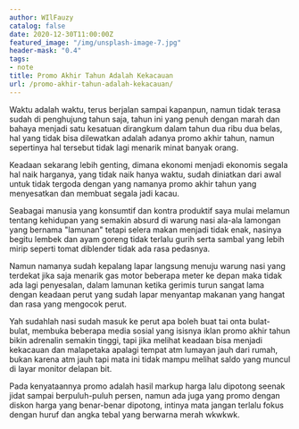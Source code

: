 ```yaml
---
author: WIlFauzy
catalog: false
date: 2020-12-30T11:00:00Z
featured_image: "/img/unsplash-image-7.jpg"
header-mask: "0.4"
tags:
- note
title: Promo Akhir Tahun Adalah Kekacauan
url: /promo-akhir-tahun-adalah-kekacauan/
---
```


Waktu adalah waktu, terus berjalan sampai kapanpun, namun tidak terasa sudah di penghujung tahun saja, tahun ini yang penuh dengan marah dan bahaya menjadi satu kesatuan dirangkum dalam tahun dua ribu dua belas, hal yang tidak bisa dilewatkan adalah adanya promo akhir tahun, namun sepertinya hal tersebut tidak lagi menarik minat banyak orang.

Keadaan sekarang lebih genting, dimana ekonomi menjadi ekonomis segala hal naik harganya, yang tidak naik hanya waktu, sudah diniatkan dari awal untuk tidak tergoda dengan yang namanya promo akhir tahun yang menyesatkan dan membuat segala jadi kacau.

Seabagai manusia yang konsumtif dan kontra produktif saya mulai melamun tentang kehidupan yang semakin absurd di warung nasi ala-ala lamongan yang bernama "lamunan" tetapi selera makan menjadi tidak enak, nasinya begitu lembek dan ayam goreng tidak terlalu gurih serta sambal yang lebih mirip seperti tomat diblender tidak ada rasa pedasnya.

Namun namanya sudah kepalang lapar langsung menuju warung nasi yang terdekat jika saja menarik gas motor beberapa meter ke depan maka tidak ada lagi penyesalan, dalam lamunan ketika gerimis turun sangat lama dengan keadaan perut yang sudah lapar menyantap makanan yang hangat dan rasa yang mengocok perut.

Yah sudahlah nasi sudah masuk ke perut apa boleh buat tai onta bulat-bulat, membuka beberapa media sosial yang isisnya iklan promo akhir tahun bikin adrenalin semakin tinggi, tapi jika melihat keadaan bisa menjadi kekacauan dan malapetaka apalagi tempat atm lumayan jauh dari rumah, bukan karena atm jauh tapi mata ini tidak mampu melihat saldo yang muncul di layar monitor delapan bit.

Pada kenyataannya promo adalah hasil markup harga lalu dipotong seenak jidat sampai berpuluh-puluh persen, namun ada juga yang promo dengan diskon harga yang benar-benar dipotong, intinya mata jangan terlalu fokus dengan huruf dan angka tebal yang berwarna merah wkwkwk.